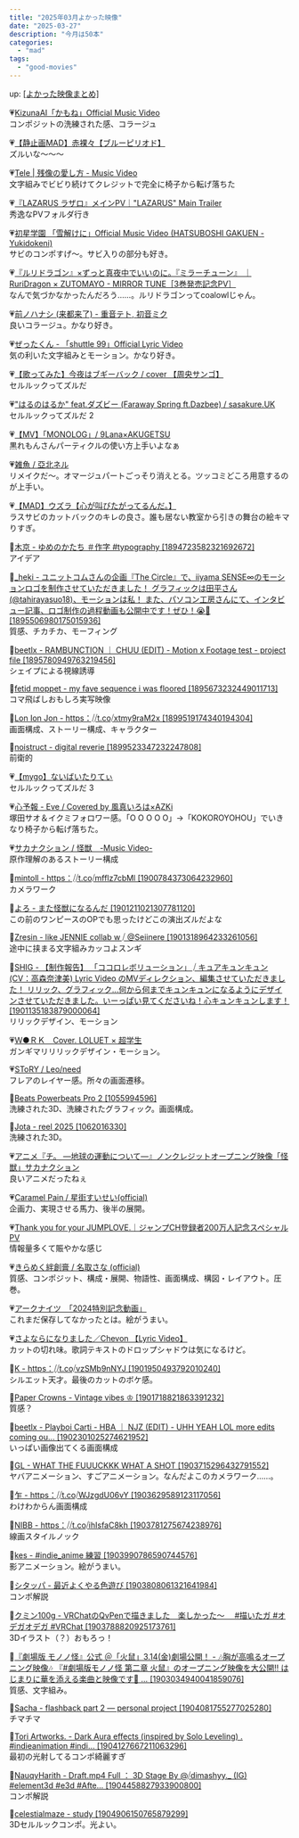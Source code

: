 ```yaml
---
title: "2025年03月よかった映像"
date: "2025-03-27"
description: "今月は50本"
categories: 
  - "mad"
tags: 
  - "good-movies"
---
```


<!--more-->

up: [\[よかった映像まとめ\]](/blog/2023-07-21-good-movies)

💗[KizunaAI「かもね」Official Music Video](https://youtu.be/03iKTXFKFFU)  
コンポジットの洗練された感、コラージュ

💗[【静止画MAD】赤裸々【ブルーピリオド】](https://youtu.be/eO4-p1u39yQ)  
ズルいな〜〜〜

💗[Tele | 残像の愛し方 - Music Video](https://youtu.be/tGgt_0I1MGA)  
文字組みでビビり続けてクレジットで完全に椅子から転げ落ちた

💗[『LAZARUS ラザロ』メインPV｜"LAZARUS" Main Trailer](https://youtu.be/7d2ot3PQBMs)  
秀逸なPVフォルダ行き

💗[初星学園 「雪解けに」Official Music Video (HATSUBOSHI GAKUEN - Yukidokeni)](https://youtu.be/ZnUy-qYDhAo)  
サビのコンポすげ〜。サビ入りの部分も好き。

💗[『ルリドラゴン』×ずっと真夜中でいいのに。『ミラーチューン』 ｜ RuriDragon × ZUTOMAYO - MIRROR TUNE［3巻発売記念PV］](https://youtu.be/80islLpIrLs)  
なんで気づかなかったんだろう……。ルリドラゴンってcoalowlじゃん。

💗[前ノハナシ (来都来了) - 重音テト, 初音ミク](https://youtu.be/3d_kACCKFRc)  
良いコラージュ。かなり好き。

💗[ぜったくん - 「shuttle 99」Official Lyric Video](https://youtu.be/b-W_9tFxFBI)  
気の利いた文字組みとモーション。かなり好き。

💗[【歌ってみた】今夜はブギーバック / cover 【周央サンゴ】](https://youtu.be/h2MzF0HX1Nc)  
セルルックってズルだ

💗["はるのはるか" feat.ダズビー (Faraway Spring ft.Dazbee) / sasakure.‌UK](https://youtu.be/3dQ46pyKCIY)  
セルルックってズルだ 2

💗[【MV】「MONOLOG」/ 9Lana×AKUGETSU](https://youtu.be/cXjNqNmWVr0)  
黒れもんさんパーティクルの使い方上手いよなぁ

💗[雑魚 / 亞北ネル](https://youtu.be/kqj7b59D85Y)  
リメイクだ〜。オマージュパートごっそり消えとる。ツッコミどころ用意するのが上手い。

💗[【MAD】ウズラ【心が叫びたがってるんだ。】](https://youtu.be/tcH4hDO2xFM)  
ラスサビのカットバックのキレの良さ。誰も居ない教室から引きの舞台の絵キマりすぎ。

💙[木京 - ゆめのかたち  ＃作字 #typography [1894723582321692672]](https://x.com/i/status/1894723692724384195)  
アイデア

💙[_heki - ユニットコムさんの企画『The Circle』で、iiyama SENSE∞のモーションロゴを制作させていただきました！  グラフィックは田平さん(@tahirayasuo18)、モーションは私！  また、パソコン工房さんにて、インタビュー記事、ロゴ制作の過程動画も公開中です！ぜひ！😭🙏 [1895506980175015936]](https://x.com/i/status/1895791134129209414)  
質感、チカチカ、モーフィング

💙[beetlx - RAMBUNCTION ｜ CHUU (EDIT) - Motion x Footage test - project file [1895780949763219456]](https://x.com/i/status/1895856554080891212)  
シェイプによる視線誘導

💙[fetid moppet - my fave sequence i was floored [1895673232449011713]](https://x.com/i/status/1895673630740382165)  
コマ飛ばしおもしろ実写映像

💙[Lon Ion Jon - https：⧸⧸t.co⧸xtmy9raM2x [1899519174340194304]](https://x.com/i/status/1899520103177203719)  
画面構成、ストーリー構成、キャラクター

💙[noistruct - digital reverie [1899523347232247808]](https://x.com/i/status/1899523378081300807)  
前衛的

💗[【mygo】ないばいたりてぃ](https://youtu.be/gPwXMuPzoBA)  
セルルックってズルだ 3

💗[心予報 - Eve / Covered by 風真いろは×AZKi](https://youtu.be/VxZVNuscS7c)  
塚田サオ＆イクミフォロワー感。「O O O O O」→「KOKOROYOHOU」でいきなり椅子から転げ落ちた。

💗[サカナクション / 怪獣　-Music Video-](https://youtu.be/a8dgNdJVluc)  
原作理解のあるストーリー構成

💙[mintoll - https：⧸⧸t.co⧸mfflz7cbMl [1900784373064232960]](https://x.com/i/status/1900784520795693375)  
カメラワーク

💙[よろ - また怪獣になるんだ [1901211021307781120]](https://x.com/i/status/1901212027814605028)  
この前のワンピースのOPでも思ったけどこの演出ズルだよな

💙[Zresin - like JENNIE collab w ⧸ @Seiinere [1901318964233261056]](https://x.com/i/status/1901319708038647847)  
途中に挟まる文字組みカッコよスンギ

💙[SHIG - 【制作報告】 「ココロレボリューション」 ⧸ キュアキュンキュン(CV：高森奈津美) Lyric Video のMVディレクション、編集させていただきました！ リリック、グラフィック…何から何までキュンキュンになるようにデザインさせていただきました。いーっぱい見てくださいね！心キュンキュンします！ [1901135183879000064]](https://x.com/i/status/1901135346571898938)  
リリックデザイン、モーション

💗[Ｗ●ＲＫ　Cover. LOLUET × 超学生](https://youtu.be/xqzSQBdINj4)  
ガンギマリリリックデザイン・モーション。

💗[SToRY / Leo/need](https://youtu.be/9fnQklaziX4)  
フレアのレイヤー感。所々の画面遷移。

🖤[Beats Powerbeats Pro 2 [1055994596]](https://vimeo.com/1055994596)  
洗練された3D、洗練されたグラフィック。画面構成。

🖤[Jota - reel 2025 [1062016330]](https://vimeo.com/1062016330)  
洗練された3D。

💗[アニメ『チ。 ―地球の運動について―』ノンクレジットオープニング映像「怪獣」サカナクション](https://youtu.be/eZAocot63s8)  
良いアニメだったねぇ

💗[Caramel Pain / 星街すいせい(official)](https://youtu.be/UpEPkPg8YP4)  
企画力、実現させる馬力、後半の展開。

💗[Thank you for your JUMPLOVE.｜ジャンプCH登録者200万人記念スペシャルPV](https://youtu.be/wSFgLIRylso)  
情報量多くて賑やかな感じ

💗[きらめく絆創膏 / 名取さな (official)](https://youtu.be/rcG1sZILjfc)  
質感、コンポジット、構成・展開、物語性、画面構成、構図・レイアウト。圧巻。

💗[アークナイツ　「2024特別記念動画」](https://youtu.be/ervxCGZ5DBs)  
これまだ保存してなかったとは。絵がうまい。

💗[さよならになりました／Chevon 【Lyric Video】](https://youtu.be/jQIoj7fb1ZI)  
カットの切れ味。歌詞テキストのドロップシャドウは気になるけど。

💙[K - https：⧸⧸t.co⧸vzSMb9nNYJ [1901950493792010240]](https://x.com/i/status/1901950522804064657)  
シルエット天才。最後のカットのボケ感。

💙[Paper Crowns - Vintage vibes ♔ [1901718821863391232]](https://x.com/i/status/1901718874870992915)  
質感？

💙[beetlx - Playboi Carti - HBA ｜ NJZ (EDIT) - UHH YEAH LOL  more edits coming ou... [1902301025274621952]](https://x.com/i/status/1902361919668777187)  
いっぱい画像出てくる画面構成

💙[GL - WHAT THE FUUUCKKK WHAT A SHOT [1903715296432791552]](https://x.com/i/status/1903715361846853781)  
ヤバアニメーション、すごアニメーション。なんだよこのカメラワーク……。

💙[乍 - https：⧸⧸t.co⧸WJzgdU06vY [1903629589123117056]](https://x.com/i/status/1903629664477962408)  
わけわからん画面構成

💙[NIBB - https：⧸⧸t.co⧸ihIsfaC8kh [1903781275674238976]](https://x.com/i/status/1903781332561330520)  
線画スタイルノック

💙[kes - #indie_anime 練習 [1903990786590744576]](https://x.com/i/status/1903990803883794555)  
影アニメーション。絵がうまい。

💙[シタッパ - 最近よくやる色遊び [1903808061321641984]](https://x.com/i/status/1903808142372458835)  
コンポ解説

💙[クミン100g - VRChatのQvPenで描きました　楽しかった～　 #描いたガ #オデガオデガ #VRChat [1903788820925173761]](https://x.com/i/status/1903789615208923416)  
3Dイラスト（？）おもろっ！

💙[『劇場版 モノノ怪』公式 ＠「火鼠」3.14(金)劇場公開！ - 🎶胸が高鳴るオープニング映像🎶  『#劇場版モノノ怪 第二章 火鼠』のオープニング映像を大公開‼ はじまりに華を添える楽曲と映像です💮  ... [1903034940041859076]](https://x.com/i/status/1903250280243953707)  
質感、文字組み。

💙[Sacha - flashback part 2 — personal project [1904081755277025280]](https://x.com/i/status/1904087791685751245)  
チマチマ

💙[Tori Artworks. - Dark Aura effects (inspired by Solo Leveling) . #indieanimation #indi... [1904127667211063296]](https://x.com/i/status/1904127789667602523)  
最初の光射してるコンポ綺麗すぎ

💙[NauqyHarith - Draft.mp4 Full ： 3D Stage By @⧸dimashyy._ (IG)  #element3d #e3d #Afte... [1904458827933900800]](https://x.com/i/status/1904459569436185073)  
コンポ解説

💙[celestialmaze - study [1904906150765879299]](https://x.com/i/status/1904906387874078779)  
3Dセルルックコンポ。光よい。